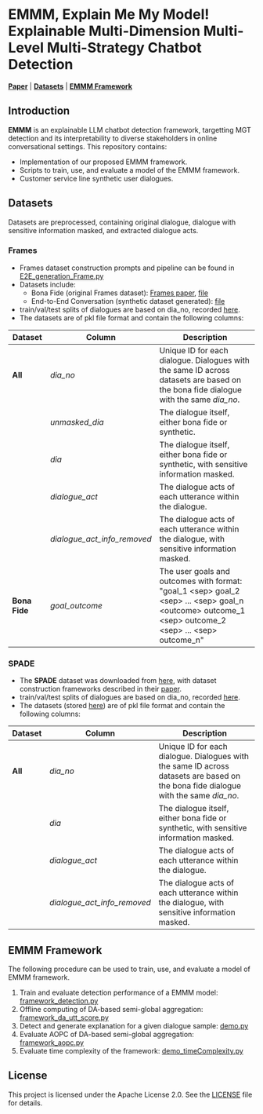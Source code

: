 # EMMM, Explain Me My Model! Explainable Multi-Dimension Multi-Level Multi-Strategy Chatbot Detection
[**Paper**]() | [**Datasets**](#datasets) | [**EMMM Framework**](#emmm-framework)

## Introduction
**EMMM** is an explainable LLM chatbot detection framework, targetting MGT detection and its interpretability to diverse stakeholders in online conversational settings. This repository contains:
- Implementation of our proposed EMMM framework.
- Scripts to train, use, and evaluate a model of the EMMM framework.
- Customer service line synthetic user dialogues.


## Datasets
Datasets are preprocessed, containing original dialogue, dialogue with sensitive information masked, and extracted dialogue acts. 

### Frames
- Frames dataset construction prompts and pipeline can be found in [E2E_generation_Frame.py](LLM/E2E_generation_Frame.py)
- Datasets include:
    - Bona Fide (original Frames dataset): [Frames paper](https://aclanthology.org/W17-5526/), [file](dataset/Frames/frames_bona_fide.pkl)
    - End-to-End Conversation (synthetic dataset generated): [file](dataset/Frames/frames_e2e.pkl)
- train/val/test splits of dialogues are based on dia_no, recorded [here](dataset/Frames/dataset_splits.pkl).
- The datasets are of pkl file format and contain the following columns:

| Dataset                    | Column            | Description                                                                                              |
|----------------------------|-------------------|----------------------------------------------------------------------------------------------------------|
| **All**                     | *dia_no* | Unique ID for each dialogue. Dialogues with the same ID across datasets are based on the bona fide dialogue with the same *dia_no*. |
|                            | *unmasked_dia*             | The dialogue itself, either bona fide or synthetic.                                                      |
|                            | *dia*             | The dialogue itself, either bona fide or synthetic, with sensitive information masked.                                                      |
|                            | *dialogue_act*             | The dialogue acts of each utterance within the dialogue.                                                     |
|                            | *dialogue_act_info_removed*             | The dialogue acts of each utterance within the dialogue, with sensitive information masked.                                                     |
| **Bona Fide**               | *goal_outcome*        | The  user goals and outcomes with format: "goal_1 \<sep\> goal_2 \<sep\> ... \<sep\> goal_n \<outcome\> outcome_1 \<sep\> outcome_2 \<sep\> ... \<sep\> outcome_n"     

### SPADE
- The **SPADE** dataset was downloaded from [here](https://github.com/AngieYYF/SPADE-customer-service-dialogue), with dataset construction frameworks described in their [paper](https://aclanthology.org/2025.llmsec-1.11/).
- train/val/test splits of dialogues are based on dia_no, recorded [here](dataset/SPADE/dataset_splits.pkl).
- The datasets (stored [here](dataset/SPADE)) are of pkl file format and contain the following columns:

| Dataset                    | Column            | Description                                                                                              |
|----------------------------|-------------------|----------------------------------------------------------------------------------------------------------|
| **All**                     | *dia_no* | Unique ID for each dialogue. Dialogues with the same ID across datasets are based on the bona fide dialogue with the same *dia_no*. |
|                            | *dia*             | The dialogue itself, either bona fide or synthetic, with sensitive information masked.                                                      |
|                            | *dialogue_act*             | The dialogue acts of each utterance within the dialogue.                                                     |
|                            | *dialogue_act_info_removed*             | The dialogue acts of each utterance within the dialogue, with sensitive information masked.                                                     |



## EMMM Framework
The following procedure can be used to train, use, and evaluate a model of EMMM framework.
1. Train and evaluate detection performance of a EMMM model: [framework_detection.py](experiments/framework_detection.py)
2. Offline computing of DA-based semi-global aggregation: [framework_da_utt_score.py](experiments/framework_da_utt_score.py)
3. Detect and generate explanation for a given dialogue sample: [demo.py](experiments/demo.py)
4. Evaluate AOPC of DA-based semi-global aggregation: [framework_aopc.py](experiments/framework_aopc.py)
5. Evaluate time complexity of the framework: [demo_timeComplexity.py](experiments/demo_timeComplexity.py)

## License
This project is licensed under the Apache License 2.0. See the [LICENSE](./LICENSE) file for details.